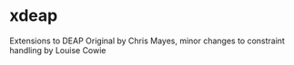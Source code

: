 # xdeap
Extensions to DEAP 
Original by Chris Mayes, minor changes to constraint handling by Louise Cowie
